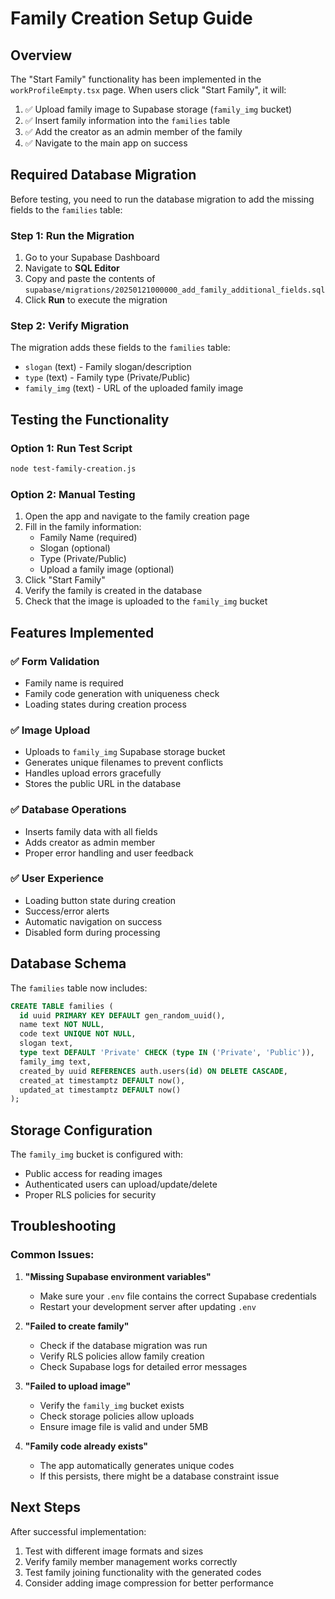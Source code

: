 # Family Creation Setup Guide

## Overview
The "Start Family" functionality has been implemented in the `workProfileEmpty.tsx` page. When users click "Start Family", it will:

1. ✅ Upload family image to Supabase storage (`family_img` bucket)
2. ✅ Insert family information into the `families` table
3. ✅ Add the creator as an admin member of the family
4. ✅ Navigate to the main app on success

## Required Database Migration

Before testing, you need to run the database migration to add the missing fields to the `families` table:

### Step 1: Run the Migration
1. Go to your Supabase Dashboard
2. Navigate to **SQL Editor**
3. Copy and paste the contents of `supabase/migrations/20250121000000_add_family_additional_fields.sql`
4. Click **Run** to execute the migration

### Step 2: Verify Migration
The migration adds these fields to the `families` table:
- `slogan` (text) - Family slogan/description
- `type` (text) - Family type (Private/Public)
- `family_img` (text) - URL of the uploaded family image

## Testing the Functionality

### Option 1: Run Test Script
```bash
node test-family-creation.js
```

### Option 2: Manual Testing
1. Open the app and navigate to the family creation page
2. Fill in the family information:
   - Family Name (required)
   - Slogan (optional)
   - Type (Private/Public)
   - Upload a family image (optional)
3. Click "Start Family"
4. Verify the family is created in the database
5. Check that the image is uploaded to the `family_img` bucket

## Features Implemented

### ✅ Form Validation
- Family name is required
- Family code generation with uniqueness check
- Loading states during creation process

### ✅ Image Upload
- Uploads to `family_img` Supabase storage bucket
- Generates unique filenames to prevent conflicts
- Handles upload errors gracefully
- Stores the public URL in the database

### ✅ Database Operations
- Inserts family data with all fields
- Adds creator as admin member
- Proper error handling and user feedback

### ✅ User Experience
- Loading button state during creation
- Success/error alerts
- Automatic navigation on success
- Disabled form during processing

## Database Schema

The `families` table now includes:
```sql
CREATE TABLE families (
  id uuid PRIMARY KEY DEFAULT gen_random_uuid(),
  name text NOT NULL,
  code text UNIQUE NOT NULL,
  slogan text,
  type text DEFAULT 'Private' CHECK (type IN ('Private', 'Public')),
  family_img text,
  created_by uuid REFERENCES auth.users(id) ON DELETE CASCADE,
  created_at timestamptz DEFAULT now(),
  updated_at timestamptz DEFAULT now()
);
```

## Storage Configuration

The `family_img` bucket is configured with:
- Public access for reading images
- Authenticated users can upload/update/delete
- Proper RLS policies for security

## Troubleshooting

### Common Issues:

1. **"Missing Supabase environment variables"**
   - Make sure your `.env` file contains the correct Supabase credentials
   - Restart your development server after updating `.env`

2. **"Failed to create family"**
   - Check if the database migration was run
   - Verify RLS policies allow family creation
   - Check Supabase logs for detailed error messages

3. **"Failed to upload image"**
   - Verify the `family_img` bucket exists
   - Check storage policies allow uploads
   - Ensure image file is valid and under 5MB

4. **"Family code already exists"**
   - The app automatically generates unique codes
   - If this persists, there might be a database constraint issue

## Next Steps

After successful implementation:
1. Test with different image formats and sizes
2. Verify family member management works correctly
3. Test family joining functionality with the generated codes
4. Consider adding image compression for better performance
